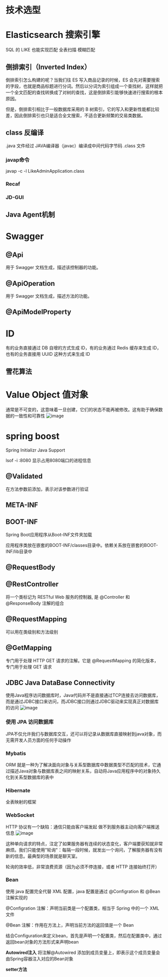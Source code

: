 # 技术选型

# Elasticsearch	搜索引擎
SQL 的 LIKE 也能实现匹配
全表扫描 模糊匹配

## 倒排索引（Inverted Index）
倒排索引怎么构建的呢？当我们往 ES 写入商品记录的时候，ES 会先对需要搜索的字段，也就是商品标题进行分词。然后以分词为索引组成一个查找树，这样就把一个全文匹配的查找转换成了对树的查找，这是倒排索引能够快速进行搜索的根本原因。

但是，倒排索引相比于一般数据库采用的 B 树索引，它的写入和更新性能都比较差，因此倒排索引也只是适合全文搜索，不适合更新频繁的交易类数据。


##   class 反编译 
.java 文件经过 JAVA编译器（javac）编译成中间代码字节码 .class 文件
### javap命令
 javap -c -l LikeAdminApplication.class 

### Recaf


### JD-GUI

## Java Agent机制

# Swagger
## @Api
用于 Swagger 文档生成，描述该控制器的功能。
## @ApiOperation
用于 Swagger 文档生成，描述方法的功能。
## @ApiModelProperty

# ID

有的业务直接通过 DB 自增的方式生成 ID，有的业务通过 Redis 缓存来生成 ID，也有的业务直接用 UUID 这种方式来生成 ID

## 雪花算法

# Value Object 值对象
通常是不可变的，这意味着一旦创建，它们的状态不能再被修改。这有助于确保数据的一致性和可靠性
![image](https://github.com/zhang-mickey/Backend/assets/145342600/9b040632-64d9-4788-ab8d-97835ac84670)

# spring boost
Spring Initializr Java Support


lsof -i :8080 显示占用8080端口的进程信息

## @Validated
在方法参数前添加，表示对该参数进行验证
## META-INF

## BOOT-INF
Spring Boot应用程序从Boot-INF文件夹加载

应用程序类放在嵌套的BOOT-INF/classes目录中。依赖关系放在嵌套的BOOT-INF/lib目录中
## @RequestBody

## @RestController
将一个类标记为 RESTful Web 服务的控制器,
是 @Controller 和 @ResponseBody 注解的组合

## @RequestMapping
可以用在类级别和方法级别

## @GetMapping
专门用于处理 HTTP GET 请求的注解。它是 @RequestMapping 的简化版本，专门用于处理 GET 请求
## JDBC Java DataBase Connectivity
使用Java程序访问数据库时，Java代码并不是直接通过TCP连接去访问数据库，而是通过JDBC接口来访问，而JDBC接口则通过JDBC驱动来实现真正对数据库的访问
![image](https://github.com/zhang-mickey/android/assets/145342600/efe4ba38-451e-4082-91ce-ff8b6fbe0c7e)


### 使用 JPA 访问数据库
JPA不仅允许我们与数据库交互，还可以将记录从数据库直接映射到java对象，而无需开发人员方面的任何手动操作
### Mybatis
ORM 就是一种为了解决面向对象与关系型数据库中数据类型不匹配的技术，它通过描述Java对象与数据库表之间的映射关系，自动将Java应用程序中的对象持久化到关系型数据库的表中
### Hibernate

全表映射的框架

### WebSocket
HTTP 协议有一个缺陷：通信只能由客户端发起   做不到服务器主动向客户端推送信息 
![image](https://github.com/zhang-mickey/android/assets/145342600/b0bc9109-c5ba-48f2-b3ec-6324a4c89253)

这种单向请求的特点，注定了如果服务器有连续的状态变化，客户端要获知就非常麻烦。我们只能使用"轮询"：每隔一段时候，就发出一个询问，了解服务器有没有新的信息。最典型的场景就是聊天室。

轮询的效率低，非常浪费资源（因为必须不停连接，或者 HTTP 连接始终打开）
### Bean


使用 java 配置完全代替 XML 配置，java 配置是通过 @Configration 和 @Bean 注解实现的

@Configration 注解：声明当前类是一个配置类，相当于 Spring 中的一个 XML 文件

@Bean 注解：作用在方法上，声明当前方法的返回值是一个 Bean

结合Configuration来定义bean，首先是声明一个配置类，然后在配置类中，通过返回bean对象的方法形式来声明bean

**Autowired注入**
将注解@Autowired 添加到成员变量上，即表示这个成员变量会由Spring容器注入对应的Bean对象

**setter方法**





